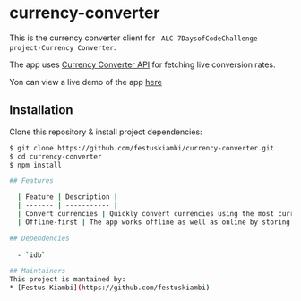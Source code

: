 # currency-converter
This is the currency converter client for ` ALC 7DaysofCodeChallenge project-Currency Converter`.

The app uses [Currency Converter API](https://www.currencyconverterapi.com/) for fetching live conversion rates.

Yon can view a live demo of the app [here](https://festuskiambi.github.io/currency-converter/)

## Installation
Clone this repository & install project dependencies:
```bash
$ git clone https://github.com/festuskiambi/currency-converter.git
$ cd currency-converter
$ npm install

## Features

  | Feature | Description |
  | ------- | ----------- |
  | Convert currencies | Quickly convert currencies using the most current exchange rates |
  | Offline-first | The app works offline as well as online by storing the most recent used exchange rates |

## Dependencies
 
  - `idb`  

## Maintainers
This project is mantained by:
* [Festus Kiambi](https://github.com/festuskiambi)
